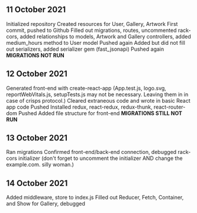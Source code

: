 ## 11 October 2021
Initialized repository
Created resources for User, Gallery, Artwork
First commit, pushed to Github
Filled out migrations, routes, uncommented rack-cors, added relationships to models, Artwork and Gallery controllers, added medium_hours method to User model
Pushed again
Added but did not fill out serializers, added serializer gem (fast_jsonapi)
Pushed again
**MIGRATIONS NOT RUN**

## 12 October 2021
Generated front-end with create-react-app
(App.test.js, logo.svg, reportWebVitals.js, setupTests.js may not be necessary. Leaving them in in case of crisps protocol.)
Cleared extraneous code and wrote in basic React app code
Pushed
Installed redux, react-redux, redux-thunk, react-router-dom
Pushed
Added file structure for front-end 
**MIGRATIONS STILL NOT RUN**

## 13 October 2021
Ran migrations
Confirmed front-end/back-end connection, debugged rack-cors initializer (don't forget to uncomment the initializer AND change the example.com. silly woman.)

## 14 October 2021
Added middleware, store to index.js
Filled out Reducer, Fetch, Container, and Show for Gallery, debugged